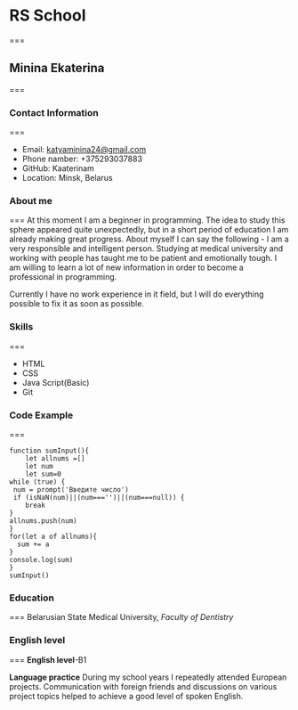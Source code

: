 # RS School
===
## Minina Ekaterina
===
### Contact Information
===
* Email: katyaminina24@gmail.com
* Phone namber: +375293037883
* GitHub: Kaaterinam
* Location: Minsk, Belarus


### About me
===
At this moment I am a beginner in programming.  The idea to study this sphere appeared quite unexpectedly, but in a short period of education I am already making great progress. 
About myself I can say the following - I am a very responsible and intelligent person. Studying at medical university and working with people has taught me to be patient and emotionally tough. I am willing to learn a lot of new information in order to become a professional in programming. 


Currently I have no work experience in it field, but I will do everything possible to fix it as soon as possible.


### Skills
===
* HTML
* CSS
* Java Script(Basic)
* Git

### Code Example
===
```
function sumInput(){
    let allnums =[]
    let num
    let sum=0
while (true) {
 num = prompt('Введите число')
 if (isNaN(num)||(num==='')||(num===null)) {
    break
}
allnums.push(num)
}
for(let a of allnums){
  sum += a
}
console.log(sum)
}
sumInput()
```

### Education
===
Belarusian State Medical University, *Faculty of Dentistry*


### English level
===
**English level**-B1


**Language practice** During my school years I repeatedly attended European projects. Communication with foreign friends and discussions on various project topics helped to achieve a good level of spoken English.
  
